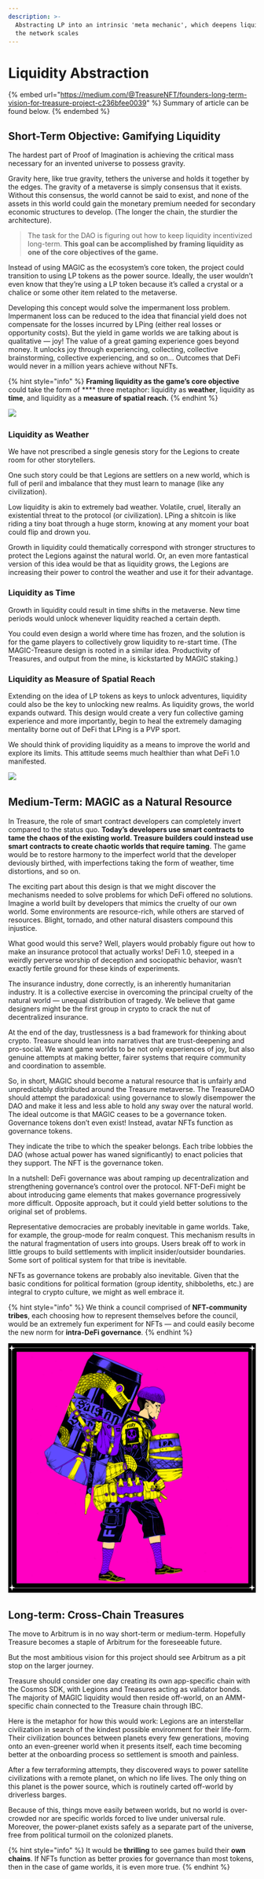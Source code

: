 ```yaml
---
description: >-
  Abstracting LP into an intrinsic 'meta mechanic', which deepens liquidity as
  the network scales
---
```


# Liquidity Abstraction

{% embed url="https://medium.com/@TreasureNFT/founders-long-term-vision-for-treasure-project-c236bfee0039" %}
Summary of article can be found below.
{% endembed %}

## Short-Term Objective: Gamifying Liquidity

The hardest part of Proof of Imagination is achieving the critical mass necessary for an invented universe to possess gravity.

Gravity here, like true gravity, tethers the universe and holds it together by the edges. The gravity of a metaverse is simply consensus that it exists. Without this consensus, the world cannot be said to exist, and none of the assets in this world could gain the monetary premium needed for secondary economic structures to develop. (The longer the chain, the sturdier the architecture).

> The task for the DAO is figuring out how to keep liquidity incentivized long-term. **This goal can be accomplished by framing liquidity as one of the core objectives of the game.**

Instead of using MAGIC as the ecosystem’s core token, the project could transition to using LP tokens as the power source. Ideally, the user wouldn’t even know that they’re using a LP token because it’s called a crystal or a chalice or some other item related to the metaverse.

Developing this concept would solve the impermanent loss problem. Impermanent loss can be reduced to the idea that financial yield does not compensate for the losses incurred by LPing (either real losses or opportunity costs). But the yield in game worlds we are talking about is qualitative — joy! The value of a great gaming experience goes beyond money. It unlocks joy through experiencing, collecting, collective brainstorming, collective experiencing, and so on… Outcomes that DeFi would never in a million years achieve without NFTs.

{% hint style="info" %}
**Framing liquidity as the game’s core objective** could take the form of **** three metaphor: liquidity as **weather**, liquidity as **time**, and liquidity as a **measure of spatial reach.**
{% endhint %}

![](../../.gitbook/assets/1\_kfeJ4Gm3zEZnofi7XQv\_Nw.png)

### Liquidity as Weather

We have not prescribed a single genesis story for the Legions to create room for other storytellers.

One such story could be that Legions are settlers on a new world, which is full of peril and imbalance that they must learn to manage (like any civilization).

Low liquidity is akin to extremely bad weather. Volatile, cruel, literally an existential threat to the protocol (or civilization). LPing a shitcoin is like riding a tiny boat through a huge storm, knowing at any moment your boat could flip and drown you.

Growth in liquidity could thematically correspond with stronger structures to protect the Legions against the natural world. Or, an even more fantastical version of this idea would be that as liquidity grows, the Legions are increasing their power to control the weather and use it for their advantage.

### Liquidity as Time

Growth in liquidity could result in time shifts in the metaverse. New time periods would unlock whenever liquidity reached a certain depth.

You could even design a world where time has frozen, and the solution is for the game players to collectively grow liquidity to re-start time. (The MAGIC-Treasure design is rooted in a similar idea. Productivity of Treasures, and output from the mine, is kickstarted by MAGIC staking.)

### Liquidity as Measure of Spatial Reach

Extending on the idea of LP tokens as keys to unlock adventures, liquidity could also be the key to unlocking new realms. As liquidity grows, the world expands outward. This design would create a very fun collective gaming experience and more importantly, begin to heal the extremely damaging mentality borne out of DeFi that LPing is a PVP sport.

We should think of providing liquidity as a means to improve the world and explore its limits. This attitude seems much healthier than what DeFi 1.0 manifested.

![](../../.gitbook/assets/1\_JowRpRgS42Zx8G8tql2Ocw.png)

## Medium-Term: MAGIC as a Natural Resource

In Treasure, the role of smart contract developers can completely invert compared to the status quo. **Today’s developers use smart contracts to tame the chaos of the existing world. Treasure builders could instead use smart contracts to create chaotic worlds that require taming**. The game would be to restore harmony to the imperfect world that the developer deviously birthed, with imperfections taking the form of weather, time distortions, and so on.

The exciting part about this design is that we might discover the mechanisms needed to solve problems for which DeFi offered no solutions. Imagine a world built by developers that mimics the cruelty of our own world. Some environments are resource-rich, while others are starved of resources. Blight, tornado, and other natural disasters compound this injustice.

What good would this serve? Well, players would probably figure out how to make an insurance protocol that actually works! DeFi 1.0, steeped in a weirdly perverse worship of deception and sociopathic behavior, wasn’t exactly fertile ground for these kinds of experiments.

The insurance industry, done correctly, is an inherently humanitarian industry. It is a collective exercise in overcoming the principal cruelty of the natural world — unequal distribution of tragedy. We believe that game designers might be the first group in crypto to crack the nut of decentralized insurance.

At the end of the day, trustlessness is a bad framework for thinking about crypto. Treasure should lean into narratives that are trust-deepening and pro-social. We want game worlds to be not only experiences of joy, but also genuine attempts at making better, fairer systems that require community and coordination to assemble.

So, in short, MAGIC should become a natural resource that is unfairly and unpredictably distributed around the Treasure metaverse. The TreasureDAO should attempt the paradoxical: using governance to slowly disempower the DAO and make it less and less able to hold any sway over the natural world. The ideal outcome is that MAGIC ceases to be a governance token. Governance tokens don’t even exist! Instead, avatar NFTs function as governance tokens.

They indicate the tribe to which the speaker belongs. Each tribe lobbies the DAO (whose actual power has waned significantly) to enact policies that they support. The NFT is the governance token.

In a nutshell: DeFi governance was about ramping up decentralization and strengthening governance’s control over the protocol. NFT-DeFi might be about introducing game elements that makes governance progressively more difficult. Opposite approach, but it could yield better solutions to the original set of problems.

Representative democracies are probably inevitable in game worlds. Take, for example, the group-mode for realm conquest. This mechanism results in the natural fragmentation of users into groups. Users break off to work in little groups to build settlements with implicit insider/outsider boundaries. Some sort of political system for that tribe is inevitable.

NFTs as governance tokens are probably also inevitable. Given that the basic conditions for political formation (group identity, shibboleths, etc.) are integral to crypto culture, we might as well embrace it.

{% hint style="info" %}
We think a council comprised of **NFT-community tribes**, each choosing how to represent themselves before the council, would be an extremely fun experiment for NFTs — and could easily become the new norm for **intra-DeFi governance**.
{% endhint %}

![](../../.gitbook/assets/Bombmaker.png)

## Long-term: Cross-Chain Treasures

The move to Arbitrum is in no way short-term or medium-term. Hopefully Treasure becomes a staple of Arbitrum for the foreseeable future.

But the most ambitious vision for this project should see Arbitrum as a pit stop on the larger journey.

Treasure should consider one day creating its own app-specific chain with the Cosmos SDK, with Legions and Treasures acting as validator bonds. The majority of MAGIC liquidity would then reside off-world, on an AMM-specific chain connected to the Treasure chain through IBC.

Here is the metaphor for how this would work: Legions are an interstellar civilization in search of the kindest possible environment for their life-form. Their civilization bounces between planets every few generations, moving onto an even-greener world when it presents itself, each time becoming better at the onboarding process so settlement is smooth and painless.

After a few terraforming attempts, they discovered ways to power satellite civilizations with a remote planet, on which no life lives. The only thing on this planet is the power source, which is routinely carted off-world by driverless barges.

Because of this, things move easily between worlds, but no world is over-crowded nor are specific worlds forced to live under universal rule. Moreover, the power-planet exists safely as a separate part of the universe, free from political turmoil on the colonized planets.

{% hint style="info" %}
It would be **thrilling** to see games build their **own chains**. If NFTs function as better proxies for governance than most tokens, then in the case of game worlds, it is even more true.
{% endhint %}
